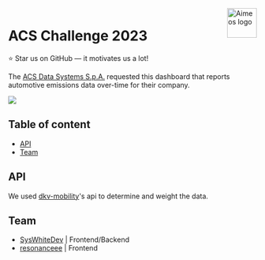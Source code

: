 <a href="https://acs.it/">
    <img src="https://www.acs.it/_nuxt/f34791bada6550c052c16990ec1a75fe.svg" alt="Aimeos logo" title="Aimeos" align="right" height="60" />
</a>

# ACS Challenge 2023
⭐ Star us on GitHub — it motivates us a lot!

The [ACS Data Systems S.p.A.](https://www.acs.it/it/) requested this dashboard that reports automotive emissions data over-time for their company.

<img src="https://ci4.googleusercontent.com/proxy/UO5NpXOu5IClYVq2K1y7siH0mzl_LwAm3vUQKFRbudZWvLtAtEVOSQrMhnDKpKKKL6b0jD1ufFJ4PB4B70xDHPGmtEPTZPiHLkET67jqkiimuUhhNRY-Ua_phiUyN8qL-T3_siw=s0-d-e1-ft#https://www.datocms-assets.com/31871/1644413485-banner_email_myacs_new_700x157.png">

## Table of content
- [API](#api)
- [Team](#team)

## API
We used [dkv-mobility](https://api-portal.dkv-mobility.com/)'s api to determine and weight the data.

## Team
- [SysWhiteDev](https://github.com/syswhitedev) | Frontend/Backend
- [resonanceee](https://github.com/resonanceee) | Frontend